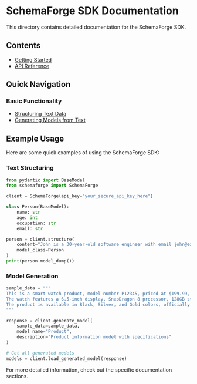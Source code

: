 # SchemaForge SDK Documentation

This directory contains detailed documentation for the SchemaForge SDK.

## Contents

- [Getting Started](getting_started.md)
- [API Reference](api_reference.md)

## Quick Navigation

### Basic Functionality

- [Structuring Text Data](examples/text_structuring.md)
- [Generating Models from Text](examples/model_generation.md)

## Example Usage

Here are some quick examples of using the SchemaForge SDK:

### Text Structuring

```python
from pydantic import BaseModel
from schemaforge import SchemaForge

client = SchemaForge(api_key="your_secure_api_key_here")

class Person(BaseModel):
    name: str
    age: int
    occupation: str
    email: str

person = client.structure(
    content="John is a 30-year-old software engineer with email john@example.com",
    model_class=Person
)
print(person.model_dump())
```

### Model Generation

```python
sample_data = """
This is a smart watch product, model number P12345, priced at $199.99, currently in stock.
The watch features a 6.5-inch display, SnapDragon 8 processor, 128GB storage, and a 48MP camera.
The product is available in Black, Silver, and Gold colors, officially released on January 15, 2024.
"""

response = client.generate_model(
    sample_data=sample_data,
    model_name="Product",
    description="Product information model with specifications"
)

# Get all generated models
models = client.load_generated_model(response)
```

For more detailed information, check out the specific documentation sections. 